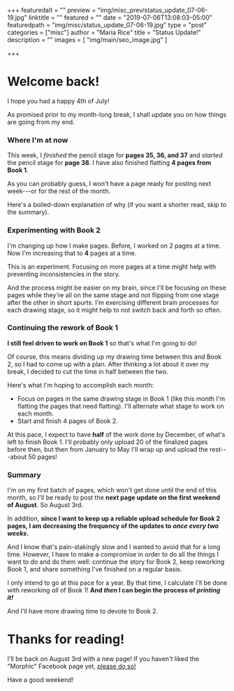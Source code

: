 +++
featuredalt = ""
preview = "img/misc_prev/status_update_07-06-19.jpg"
linktitle = ""
featured = ""
date = "2019-07-06T13:08:03-05:00"
featuredpath = "img/misc/status_update_07-06-19.jpg"
type = "post"
categories = ["misc"]
author = "Maria Rice"
title = "Status Update!"
description = ""
images = [ "img/main/seo_image.jpg" ]

+++

# Welcome back! 

I hope you had a happy 4th of July!

As promised prior to my month-long break, I shall update you on how things are going from my end.

### Where I'm at now

This week, I _finished_ the pencil stage for **pages 35, 36, and 37** and _started_ the pencil stage for **page 38**. I have also finished flatting **4 pages from Book 1**. 

As you can probably guess, I won't have a page ready for posting next week---or for the rest of the month.

Here's a boiled-down explanation of why (if you want a shorter read, skip to the summary).

### Experimenting with Book 2

I'm changing up how I make pages. Before, I worked on 2 pages at a time. Now I'm increasing that to **4** pages at a time. 

This is an experiment. Focusing on more pages at a time might help with preventing inconsistencies in the story. 

And the process might be easier on my brain, since I'll be focusing on these pages while they're all on the same stage and not flipping from one stage after the other in short spurts. I'm exercising different brain processes for each drawing stage, so it might help to not switch back and forth so often. 

### Continuing the rework of Book 1

**I still feel driven to work on Book 1** so that's what I'm going to do! 

Of course, this means dividing up my drawing time between this and Book 2, so I had to come up with a plan. 
After thinking a lot about it over my break, I decided to cut the time in half between the two. 

Here's what I'm hoping to accomplish each month:

* Focus on pages in the same drawing stage in Book 1 (like this month I'm flatting the pages that need flatting). I'll alternate what stage to work on each month. 
* Start and finish 4 pages of Book 2. 

At this pace, I expect to have **half** of the work done by December, of what's left to finish Book 1. I'll probably only upload 20 of the finalized pages before then, but then from January to May I'll wrap up and upload the rest---about 50 pages! 

### Summary

I'm on my first batch of pages, which won't get done until the end of this month, so I'll be ready to post the **next page update on the first weekend of August**. So August 3rd. 

In addition, **since I want to keep up a reliable upload schedule for Book 2 pages, I am decreasing the frequency of the updates to _once every two weeks_.** 

And I know that's pain-stakingly slow and I wanted to avoid that for a long time. However, I have to make a compromise in order to do all the things I want to do and do them well: continue the story for Book 2, keep reworking Book 1, and share something I've finished on a regular basis. 

I only intend to go at this pace for a year. By that time, I calculate I'll be done with reworking _all_ of Book 1! **And _then_ I can begin the process of _printing it!_**

And I'll have more drawing time to devote to Book 2.

# Thanks for reading!

I'll be back on August 3rd with a new page! If you haven't liked the "Morphic" Facebook page yet, [please do so!](https://www.facebook.com/MorphicGraphicNovel/)

Have a good weekend!
